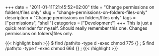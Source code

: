 +++
date = "2011-01-11T21:45:52+02:00"
title = "Change permissions on folders/files only"
slug = "change-permissions-on-folders-files-only"
description = "Change permissions on folders/files only"
tags = ["permissions", "shell"]
categories = ["Development"]
+++
This is just a quick reminder for myself. Should really remember this one. Changes permissions on folders|files only.

{{< highlight bash >}}
$ find /path/to -type d -exec chmod 775 {} \;
$ find /path/to -type f -exec chmod 664 {} \;
{{< /highlight >}}
